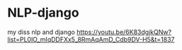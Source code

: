 # NLP-django
my diss nlp and django
https://youtu.be/6K83dgjkQNw?list=PL0lO_mIqDDFXx5_8RmAqAmD_Cdb9DV-H5&t=1837
